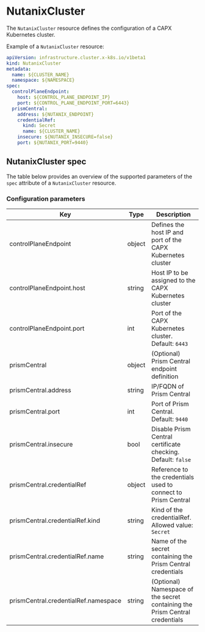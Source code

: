 # NutanixCluster

The `NutanixCluster` resource defines the configuration of a CAPX Kubernetes cluster. 

Example of a `NutanixCluster` resource:

```YAML
apiVersion: infrastructure.cluster.x-k8s.io/v1beta1
kind: NutanixCluster
metadata:
  name: ${CLUSTER_NAME}
  namespace: ${NAMESPACE}
spec:
  controlPlaneEndpoint:
    host: ${CONTROL_PLANE_ENDPOINT_IP}
    port: ${CONTROL_PLANE_ENDPOINT_PORT=6443}
  prismCentral:
    address: ${NUTANIX_ENDPOINT}
    credentialRef:
      kind: Secret
      name: ${CLUSTER_NAME}
    insecure: ${NUTANIX_INSECURE=false}
    port: ${NUTANIX_PORT=9440}
```

## NutanixCluster spec
The table below provides an overview of the supported parameters of the `spec` attribute of a `NutanixCluster` resource.

### Configuration parameters

| Key                                |Type  |Description                                                                |
|------------------------------------|------|---------------------------------------------------------------------------|
|controlPlaneEndpoint                |object|Defines the host IP and port of the CAPX Kubernetes cluster                |
|controlPlaneEndpoint.host           |string|Host IP to be assigned to the CAPX Kubernetes cluster                      |
|controlPlaneEndpoint.port           |int   |Port of the CAPX Kubernetes cluster. Default: `6443`                       |
|prismCentral                        |object|(Optional) Prism Central endpoint definition                               |
|prismCentral.address                |string|IP/FQDN of Prism Central                                                   |
|prismCentral.port                   |int   |Port of Prism Central. Default: `9440`                                     |
|prismCentral.insecure               |bool  |Disable Prism Central certificate checking. Default: `false`               |
|prismCentral.credentialRef          |object|Reference to the credentials used to connect to Prism Central              |
|prismCentral.credentialRef.kind     |string|Kind of the credentialRef. Allowed value: `Secret`                         |
|prismCentral.credentialRef.name     |string|Name of the secret containing the Prism Central credentials                |
|prismCentral.credentialRef.namespace|string|(Optional) Namespace of the secret containing the Prism Central credentials|